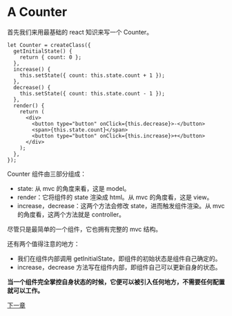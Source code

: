 # A Counter

首先我们来用最基础的 react 知识来写一个 Counter。

```
let Counter = createClass({
  getInitialState() {
    return { count: 0 };
  },
  increase() {
    this.setState({ count: this.state.count + 1 });
  },
  decrease() {
    this.setState({ count: this.state.count - 1 });
  },
  render() {
    return (
      <div>
        <button type="button" onClick={this.decrease}>-</button>
        <span>{this.state.count}</span>
        <button type="button" onClick={this.increase}>+</button>
      </div>
    );
  },
});
```

Counter 组件由三部分组成：
- state: 从 mvc 的角度来看，这是 model。
- render：它将组件的 state 渲染成 html。从 mvc 的角度看，这是 view。
- increase，decrease：这两个方法会修改 state，进而触发组件渲染。从 mvc 的角度看，这两个方法就是 controller。

尽管只是最简单的一个组件，它也拥有完整的 mvc 结构。

还有两个值得注意的地方：
- 我们在组件内部调用 getInitialState，即组件的初始状态是组件自己确定的。
- increase，decrease 方法写在组件内部，即组件自己可以更新自身的状态。

**当一个组件完全掌控自身状态的时候，它便可以被引入任何地方，不需要任何配置就可以工作。**

[下一章](https://github.com/blackChef/rce/blob/chinese-doc/tutorial/twoCounters-0.md)
